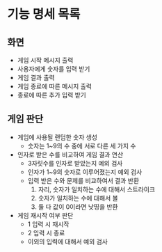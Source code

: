 # 기능 명세 목록

## 화면

- 게임 시작 메시지 출력
- 사용자에게 숫자를 입력 받기
- 게임 결과 출력
- 게임 종료에 따른 메시지 출력
- 종료에 따른 추가 입력 받기

## 게임 판단

- 게임에 사용될 랜덤한 숫자 생성
  - 숫자는 1~9의 수 중에 서로 다른 세 가지 수 
- 인자로 받은 수를 비교하여 게임 결과 연산
  - 3자릿수를 인자로 받았는지 예외 검사
  - 인자가 1~9의 숫자로 이루어졌는지 예외 검사
  - 입력 받은 수와 문제를 비교하여서 결과 반환
    1. 자리, 숫자가 일치하는 수에 대해서 스트라이크
    2. 숫자가 일치하는 수에 대해서 볼
    3. 둘 다 값이 0이라면 낫띵을 반환
- 게임 재시작 여부 판단
  - 1 입력 시 재시작
  - 2 입력 시 종료
  - 이외의 입력에 대해서 예외 검사